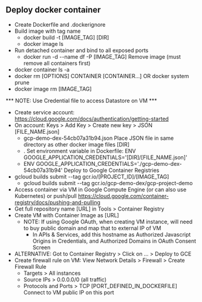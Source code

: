 ## Deploy docker container
- Create Dockerfile and .dockerignore
- Build image with tag name
    - docker build -t [IMAGE_TAG] [DIR]
    - docker image ls
- Run detached container and bind to all exposed ports
    - docker run -d --name df -P [IMAGE_TAG]
Remove image (must remove all containers first)
- docker container ls -a
- docker rm [OPTIONS] CONTAINER [CONTAINER...] OR docker system prune
- docker image rm [IMAGE_TAG]

*** NOTE: Use Credential file to access Datastore on VM ***
- Create service account: https://cloud.google.com/docs/authentication/getting-started
- On account: Keys > Add Key > Create new key > JSON [FILE_NAME.json]
  - gcp-demo-dex-54cb07a31b94.json
Place JSON file in same directory as other docker image files [DIR]
  - .
Set environment variable in Dockerfile: ENV GOOGLE_APPLICATION_CREDENTIALS='[DIR]/[FILE_NAME.json]'
  - ENV GOOGLE_APPLICATION_CREDENTIALS='./gcp-demo-dex-54cb07a31b94'
Deploy to Google Container Registries
- gcloud builds submit --tag gcr.io/[PROJECT_ID]/[IMAGE_TAG]
  - gcloud builds submit --tag gcr.io/gcp-demo-dex/gcp-project-demo
- Access container via VM in Google Compute Engine (or can also use Kubernetes) or push/pull https://cloud.google.com/container-registry/docs/pushing-and-pulling
- Get full repository name [URL] in Tools > Container Registry
- Create VM with Container Image as [URL]
  - NOTE: If using Google OAuth, when creating VM instance, will need to buy public domain and map that to external IP of VM
    - In APIs & Services, add this hostname as Authorized Javascript Origins in Credentials, and Authorized Domains in OAuth Consent Screen
- ALTERNATIVE: Got to Container Registry > Click on ... > Deploy to GCE
- Create firewall rule on VM: View Network Details > Firewall > Create Firewall Rule
  - Targets > All instances
  - Source IPs > 0.0.0.0/0 (all traffic)
  - Protocols and Ports > TCP [PORT_DEFINED_IN_DOCKERFILE]
Connect to VM public IP on this port